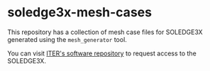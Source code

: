 # soledge3x-mesh-cases
This repository has a collection of mesh case files for SOLEDGE3X generated using the `mesh_generator` tool.

You can visit [ITER's software repository](https://git.iter.org/my.policy) to request access to the SOLEDGE3X.
